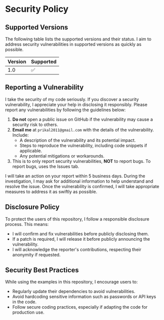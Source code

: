 # Security Policy

## Supported Versions

The following table lists the supported versions and their status. I aim to address security vulnerabilities in supported versions as quickly as possible.

| Version | Supported          |
| ------- | ------------------ |
| 1.0     | :white_check_mark: |

## Reporting a Vulnerability

I take the security of my code seriously. If you discover a security vulnerability, I appreciate your help in disclosing it responsibly. Please report any vulnerabilities by following the guidelines below:

1. **Do not** open a public issue on GitHub if the vulnerability may cause a security risk to others.
2. **Email me** at `prikal2011@gmail.com` with the details of the vulnerability. Include:
   - A description of the vulnerability and its potential impact.
   - Steps to reproduce the vulnerability, including code snippets if applicable.
   - Any potential mitigations or workarounds.
3. This is to only report security vulnerabilities, **NOT** to report bugs. To report bugs, uses the Issues tab.

I will take an action on your report within 5 business days. During the investigation, I may ask for additional information to help understand and resolve the issue. Once the vulnerability is confirmed, I will take appropriate measures to address it as swiftly as possible.

## Disclosure Policy

To protect the users of this repository, I follow a responsible disclosure process. This means:

- I will confirm and fix vulnerabilities before publicly disclosing them.
- If a patch is required, I will release it before publicly announcing the vulnerability.
- I will acknowledge the reporter's contributions, respecting their anonymity if requested.

## Security Best Practices

While using the examples in this repository, I encourage users to:

- Regularly update their dependencies to avoid vulnerabilities.
- Avoid hardcoding sensitive information such as passwords or API keys in the code.
- Follow secure coding practices, especially if adapting the code for production use.
